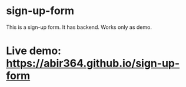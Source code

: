 # sign-up-form

This is a sign-up form. It has backend. Works only as demo.

# Live demo: https://abir364.github.io/sign-up-form